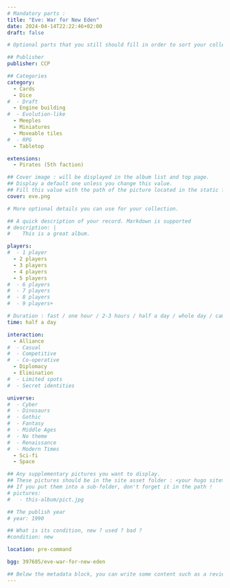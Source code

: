 ```yaml
---
# Mandatory parts :
title: "Eve: War for New Eden"
date: 2024-04-14T22:22:46+02:00
draft: false

# Optional parts that you still should fill in order to sort your collection

## Publisher
publisher: CCP

## Categories
category:
  - Cards
  - Dice
#  - Draft
  - Engine building
#  - Evolution-like
  - Meeples
  - Miniatures
  - Moveable tiles
#  - RPG
  - Tabletop

extensions:
  - Pirates (5th faction)

## Cover image : will be displayed in the album list and top page.
## Display a default one unless you change this value.
## Fill this value with the path of the picture located in the static folder
cover: eve.png

# More optional details you can use for your collection.

## A quick description of your record. Markdown is supported
# description: |
#    This is a great album.

players:
#  - 1 player
  - 2 players
  - 3 players
  - 4 players
  - 5 players
#  - 6 players
#  - 7 players
#  - 8 players
#  - 9 players+

# Duration : fast / one hour / 2-3 hours / half a day / whole day / campaign
time: half a day

interaction:
  - Alliance
#  - Casual
#  - Competitive
#  - Co-operative
  - Diplomacy
  - Elimination
#  - Limited spots
#  - Secret identities

universe:
#  - Cyber
#  - Dinosaurs
#  - Gothic
#  - Fantasy
#  - Middle Ages
#  - No theme
#  - Renaissance
#  - Modern Times
  - Sci-fi
  - Space

## Any supplementary pictures you want to display.
## These pictures should be in the site asset folder : <your hugo site>/static
## If you put them into a sub-folder, don't forget it in the path !
# pictures:
#   - this-album/pict.jpg

## The publish year
# year: 1990

## What is its condition, new ? used ? bad ?
#condition: new

location: pre-command

bgg: 397685/eve-war-for-new-eden

## Below the metadata block, you can write some content such as a review or anything else you want. It'll be displayed in the album page.
---
```

